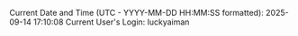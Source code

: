 Current Date and Time (UTC - YYYY-MM-DD HH:MM:SS formatted): 2025-09-14 17:10:08
Current User's Login: luckyaiman
